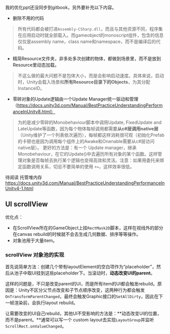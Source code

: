 我的优化ppt还没同步到gitbook，另外要补充以下内容。


- 删除不用的代码
> 所有代码都会被打进`Assembly-CSharp.dll`，而且与其他资源不同，程序集在应用启动时就全部载入。而gameobject的monoscript组件，包含的信息仅仅是assembly name，class name和namespace，而不是编译后的代码。

- 精简Resource文件夹，非多处多次创建的物体，都做到场景里，而不是放到Resource里动态加载。
> 不这么做的最大问题不是包体大小，而是会影响启动速度。具体来说，启动时，Unity会载入场景和**所有Resource目录下的Objects**，为其分配InstanceID。

- 零碎对象的Update逻辑由一个Update Manager统一驱动和管理 （https://docs.unity3d.com/Manual/BestPracticeUnderstandingPerformanceInUnity8.html）
> 为的是减少零碎的Monobehaviour脚本中调用Update, FixedUpdate and LateUpdate等函数，因为每个物体每帧调用都需要**从c#层调用native层**（Unity维护了一个列表依次遍历），每帧都这样消耗很可观（初始化Prefab的卡顿也是因为调用每个组件上的Awake和Onenable需要从c#层访问native层）。
更好的方法是：有一个 Update manager，继承Monobehaviour，在它的Update()中去遍历所有对象的某个函数。这样管理对象是否每帧去执行某个逻辑也变得高效和灵活。注意：如果用委托来绑定函数调用关系，切忌不要简单的使用 `+=`，这样效率很低。




待阅读 托管堆内存
https://docs.unity3d.com/Manual/BestPracticeUnderstandingPerformanceInUnity4-1.html

## UI scrollView
优化点：
- 在ScrollView所在的GameObject上挂`RectMask2D`脚本，这样在视线外的部分在canvas rebuild的时候就不会去生成几何数据、排序等等操作。
- 对象池用于大量item。

### scrollView 对象池的实现
首先说简单方法：创建几个带有layoutElement的空白项作为“placeholder”，然后从池子中取UI挂到这些placeholder下。当滚动时，**动态改变UI的parent**。

这样的问题是，不只是改变parent的UI，而是所有item的UI都会触发rebuild。原因是：Unity不区分父节点改变和子节点顺序改变，这两种行为都会触发` OnTransformParentChanged`，最终会触发Graphic接口的`SetAllDirty`，因此在下一帧渲染前，会执行layout rebuild。

让需要改变的UI自己rebuild，其他UI不受影响的方法是：**动态改变UI的位置，而不是parent。**通常可以写一个 custom layout去实现`LayoutGroup`并监听`ScrollRect.onValueChanged`。